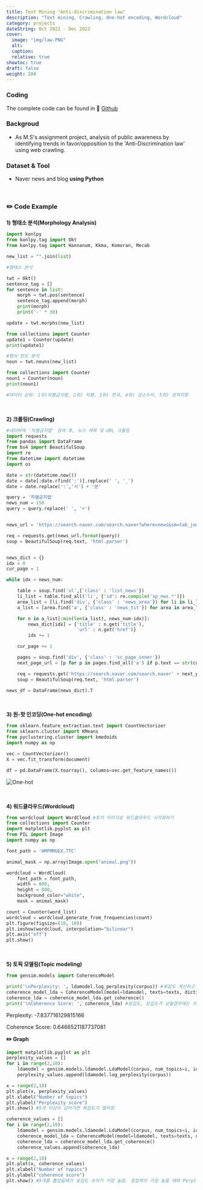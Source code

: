 ```yaml
---
title: Text Mining "Anti-discrimination law"
description: "Text mining, Crawling, One-hot encoding, Wordcloud"
category: projects
dateString: Oct 2022 - Dec 2022 
cover:
  image: "img/law.PNG"
  alt:
  caption:
  relative: true
showtoc: true
draft: false
weight: 204
---
```


### Coding
  The complete code can be found in 🔗 [Github](https://github.com/PikalounJM/Text-Mining/blob/main/Non-discrimination.ipynb)

### Backgroud
- As M.S's assignment project, analysis of public awareness by identifying trends in favor/opposition to the 'Anti-Discrimination law' using web crawling.

### Dataset & Tool
- Naver news and blog **using Python**

&nbsp;

### ✏️ Code Example

**1) 형태소 분석(Morphology Analysis)**

```python
import konlpy
from konlpy.tag import Okt
from konlpy.tag import Hannanum, Kkma, Komoran, Mecab

new_list = "".join(list)

#형태소 분석

twt = Okt()
sentence_tag = []
for sentence in list:
    morph = twt.pos(sentence)
    sentence_tag.append(morph)
    print(morph)
    print('-' * 30)

update = twt.morphs(new_list)

from collections import Counter
update1 = Counter(update)
print(update1)

#명사 빈도 분석
noun = twt.nouns(new_list)

from collections import Counter
noun1 = Counter(noun)
print(noun1)

#데이터 순위: 1위)차별금지법, 2위) 차별, 3위) 한국, 4위) 성소수자, 5위) 성적지향
```
&nbsp;

**2) 크롤링(Crawling)**

```python
#네이버에 '차별금지법' 검색 후, 뉴스 제목 및 URL 크롤링
import requests
from pandas import DataFrame
from bs4 import BeautifulSoup
import re
from datetime import datetime
import os

date = str(datetime.now())
date = date[:date.rfind(':')].replace(' ', '_')
date = date.replace(':','시') + '분'

query = '차별금지법'
news_num = 150
query = query.replace(' ', '+')


news_url = 'https://search.naver.com/search.naver?where=news&sm=tab_jum&query={}'

req = requests.get(news_url.format(query))
soup = BeautifulSoup(req.text, 'html.parser')


news_dict = {}
idx = 0
cur_page = 1

while idx < news_num:

    table = soup.find('ul',{'class' : 'list_news'})
    li_list = table.find_all('li', {'id': re.compile('sp_nws.*')})
    area_list = [li.find('div', {'class' : 'news_area'}) for li in li_list]
    a_list = [area.find('a', {'class' : 'news_tit'}) for area in area_list]

    for n in a_list[:min(len(a_list), news_num-idx)]:
        news_dict[idx] = {'title' : n.get('title'),
                          'url' : n.get('href')}
        idx += 1

    cur_page += 1

    pages = soup.find('div', {'class' : 'sc_page_inner'})
    next_page_url = [p for p in pages.find_all('a') if p.text == str(cur_page)][0].get('href')

    req = requests.get('https://search.naver.com/search.naver' + next_page_url)
    soup = BeautifulSoup(req.text, 'html.parser')

news_df = DataFrame(news_dict).T
```
&nbsp;

**3) 원-핫 인코딩(One-hot encoding)**

```python
from sklearn.feature_extraction.text import CountVectorizer
from sklearn.cluster import KMeans
from pyclustering.cluster import kmedoids
import numpy as np

vec = CountVectorizer()
X = vec.fit_transform(document)

df = pd.DataFrame(X.toarray(), columns=vec.get_feature_names())
```
![One-hot](/img/onehot.PNG)

&nbsp;

**4) 워드클라우드(Wordcloud)**

```python
from wordcloud import WordCloud #토끼 이미지로 워드클라우드 시각화하기
from collections import Counter
import matplotlib.pyplot as plt
from PIL import Image
import numpy as np

font_path = 'HMFMMUEX.TTC'

animal_mask = np.array(Image.open("animal.png"))

wordcloud = WordCloud(
    font_path = font_path,
    width = 800,
    height = 800,
    background_color="white",
    mask = animal_mask)

count = Counter(word_list)
wordcloud = wordcloud.generate_from_frequencies(count)
plt.figure(figsize=(10, 10))
plt.imshow(wordcloud, interpolation="bilinear")
plt.axis("off")
plt.show()
```
&nbsp;

**5) 토픽 모델링(Topic modeling)**

```python
from gensim.models import CoherenceModel

print('\nPerplexity: ', ldamodel.log_perplexity(corpus)) #복잡도 계산하고 그 안에 단어들로 구성된 topic안에서 응집성이 어느정도인지 scoring
coherence_model_lda = CoherenceModel(model=ldamodel, texts=texts, dictionary=dictionary,topn=10)
coherence_lda = coherence_model_lda.get_coherence()
print('\nCoherence Score: ', coherence_lda) #응집도, 응집도가 낮을경우에는 쓰지 않는것이 좋다.
```

Perplexity:  -7.837716129815166

Coherence Score:  0.6466521187737081

**✏️ Graph**

```python
import matplotlib.pyplot as plt
perplexity_values = []
for i in range(2,10):
    ldamodel = gensim.models.ldamodel.LdaModel(corpus, num_topics=i, id2word = dictionary)
    perplexity_values.append(ldamodel.log_perplexity(corpus))

x = range(2,10)
plt.plot(x, perplexity_values)
plt.xlabel("Number of topics")
plt.ylabel("Perplexity score")
plt.show() #5개 이상이 넘어가면 복잡도가 떨어짐

coherence_values = []
for i in range(2,10):
    ldamodel = gensim.models.ldamodel.LdaModel(corpus, num_topics=i, id2word = dictionary)
    coherence_model_lda = CoherenceModel(model=ldamodel, texts=texts, dictionary=dictionary,topn=10)
    coherence_lda = coherence_model_lda.get_coherence()
    coherence_values.append(coherence_lda)

x = range(2,10)
plt.plot(x, coherence_values)
plt.xlabel("Number of topics")
plt.ylabel("coherence score")
plt.show() #5개를 뽑았을때가 응집도 숫자가 가장 높음. 응집력이 가장 높을 때와 Perplexity가 높지 않을때가 가장 적절함
```

